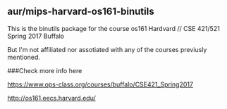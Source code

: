 aur/mips-harvard-os161-binutils
-------------------------------

This is the binutils package for the course
os161 Hardvard // CSE 421/521 Spring 2017 Buffalo

But I'm not affiliated nor assotiated with any of the courses previusly mentioned.

###Check more info here

https://www.ops-class.org/courses/buffalo/CSE421_Spring2017

http://os161.eecs.harvard.edu/
